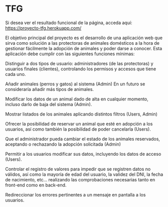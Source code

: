 # TFG
Si desea ver el resultado funcional de la página, acceda aquí: https://proyecto-tfg.herokuapp.com/

El objetivo principal del proyecto es el desarrollo de una aplicación web que sirva como solución a las protectoras de animales domésticos a la hora de gestionar fácilmente la adopción de animales y poder darse a conocer. Esta aplicación debe cumplir con las siguientes funciones mínimas:

Distinguir a dos tipos de usuario: administradores (de las protectoras) y usuarios finales (clientes), controlando los permisos y accesos que tiene cada uno.

Añadir animales (perros y gatos) al sistema (Admin) En un futuro se consideraría añadir más tipos de animales.

Modificar los datos de un animal dado de alta en cualquier momento, incluso darlo de baja del sistema (Admin). 

Mostrar listados de los animales aplicando distintos filtros (Users, Admin)

Ofrecer la posibilidad de reservar un animal que esté en adopción a los usuarios, así como también la posibilidad de poder cancelarla (Users). 

Que el administrador pueda cambiar el estado de los animales reservados, aceptando o rechazando la adopción solicitada (Admin)

Permitir a los usuarios modificar sus datos, incluyendo los datos de acceso (Users).

Controlar el registro de valores para impedir que se registren datos no válidos, así como la mayoría de edad del usuario, la validez del DNI, la fecha de nacimiento, etc… realizando las comprobaciones necesarias tanto en front-end como en back-end.

Redireccionar los errores pertinentes a un mensaje en pantalla a los usuarios.



